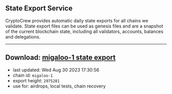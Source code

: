 ## State Export Service
CryptoCrew provides automatic daily state exports for all chains we validate. State export files can be used as genesis files and are a snapshot of the current blockchain state, including all validators, accounts, balances and delegations.

---
**Download: [migaloo-1 state export](https://dl.ccvalidators.com/SERVICE/migaloo/migaloo-1_export_2975281.json)**
---

- last updated: Wed Aug 30 2023 17:30:56
- chain id: `migaloo-1`
- export height: `2975281`
- use for: airdrops, local tests, chain recovery

